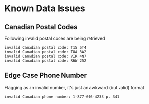 # Known Data Issues

## Canadian Postal Codes

Following invalid postal codes are being retrieved
```
invalid Canadian postal code: T15 5T4
invalid Canadian postal code: TOA 3A2
invalid Canadian postal code: VIR 4N7
invalid Canadian postal code: R6W 252
```

## Edge Case Phone Number

Flagging as an invalid number, it's just an awkward (but valid) format

```
invalid Canadian phone number: 1-877-606-4233 p. 341
```